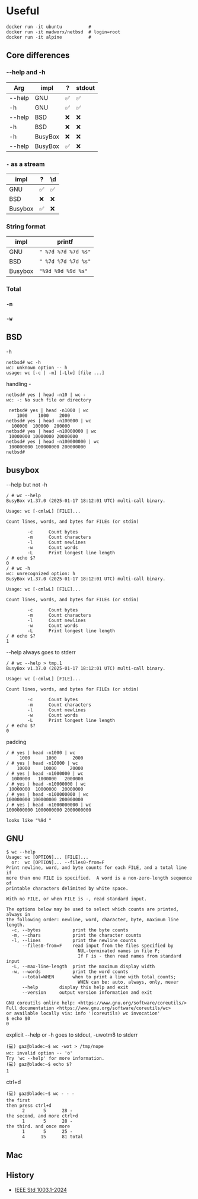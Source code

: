 # Useful

```shell
docker run -it ubuntu          #
docker run -it madworx/netbsd  # login=root
docker run -it alpine          #
```

## Core differences

### --help and -h

| Arg     | impl    | ?  | stdout  |
|---------|---------|----|---------|
| --help  | GNU     | ✅ |   ✅    |
| -h      | GNU     | ✅ |   ✅    |
| --help  | BSD     | ❌ |   ❌    |
| -h      | BSD     | ❌ |   ❌    |
| -h      | BusyBox | ❌ |   ❌    |
| --help  | BusyBox | ✅ |   ❌    |

### `-` as a stream

| impl    | ?  | \d |
|---------|----|----|
| GNU     | ✅ | ✅ |
| BSD     | ❌ | ❌ |
| Busybox | ✅ | ❌ |

### String format

| impl    |  printf             |
|---------|---------------------|
| GNU     | `" %7d %7d %7d %s"` |
| BSD     | `" %7d %7d %7d %s"` |
| Busybox | `"%9d %9d %9d %s"`  |

### Total

### `-m`

### `-w`

## BSD

-h

```shell
netbsd# wc -h
wc: unknown option -- h
usage: wc [-c | -m] [-Llw] [file ...]
```

handling -

```shell
netbsd# yes | head -n10 | wc -
wc: -: No such file or directory
```

```shell
 netbsd# yes | head -n1000 | wc
    1000    1000    2000
netbsd# yes | head -n100000 | wc
  100000  100000  200000
netbsd# yes | head -n10000000 | wc
 10000000 10000000 20000000
netbsd# yes | head -n100000000 | wc
 100000000 100000000 200000000
netbsd#
```

## busybox

--help but not -h

```shell
/ # wc --help
BusyBox v1.37.0 (2025-01-17 18:12:01 UTC) multi-call binary.

Usage: wc [-cmlwL] [FILE]...

Count lines, words, and bytes for FILEs (or stdin)

        -c      Count bytes
        -m      Count characters
        -l      Count newlines
        -w      Count words
        -L      Print longest line length
/ # echo $?
0
/ # wc -h
wc: unrecognized option: h
BusyBox v1.37.0 (2025-01-17 18:12:01 UTC) multi-call binary.

Usage: wc [-cmlwL] [FILE]...

Count lines, words, and bytes for FILEs (or stdin)

        -c      Count bytes
        -m      Count characters
        -l      Count newlines
        -w      Count words
        -L      Print longest line length
/ # echo $?
1
```

--help always goes to stderr

```shell
/ # wc --help > tmp.1
BusyBox v1.37.0 (2025-01-17 18:12:01 UTC) multi-call binary.

Usage: wc [-cmlwL] [FILE]...

Count lines, words, and bytes for FILEs (or stdin)

        -c      Count bytes
        -m      Count characters
        -l      Count newlines
        -w      Count words
        -L      Print longest line length
/ # echo $?
0
```

padding
```shell
/ # yes | head -n1000 | wc
     1000      1000      2000
/ # yes | head -n10000 | wc
    10000     10000     20000
/ # yes | head -n1000000 | wc
  1000000   1000000   2000000
/ # yes | head -n10000000 | wc
 10000000  10000000  20000000
/ # yes | head -n100000000 | wc
100000000 100000000 200000000
/ # yes | head -n1000000000 | wc
1000000000 1000000000 2000000000

looks like "%9d "
```


## GNU

```shell
$ wc --help
Usage: wc [OPTION]... [FILE]...
  or:  wc [OPTION]... --files0-from=F
Print newline, word, and byte counts for each FILE, and a total line if
more than one FILE is specified.  A word is a non-zero-length sequence of
printable characters delimited by white space.

With no FILE, or when FILE is -, read standard input.

The options below may be used to select which counts are printed, always in
the following order: newline, word, character, byte, maximum line length.
  -c, --bytes            print the byte counts
  -m, --chars            print the character counts
  -l, --lines            print the newline counts
      --files0-from=F    read input from the files specified by
                           NUL-terminated names in file F;
                           If F is - then read names from standard input
  -L, --max-line-length  print the maximum display width
  -w, --words            print the word counts
      --total=WHEN       when to print a line with total counts;
                           WHEN can be: auto, always, only, never
      --help        display this help and exit
      --version     output version information and exit

GNU coreutils online help: <https://www.gnu.org/software/coreutils/>
Full documentation <https://www.gnu.org/software/coreutils/wc>
or available locally via: info '(coreutils) wc invocation'
$ echo $0
0
```

explicit --help or -h goes to stdout, -uwotm8 to stderr

```shell
(💻​) gaz@blade:~$ wc -wot > /tmp/nope
wc: invalid option -- 'o'
Try 'wc --help' for more information.
(💻​) gaz@blade:~$ echo $?
1
```

ctrl+d

```shell
(💻​) gaz@blade:~$ wc - - -
the first
then press ctrl+d
      2       5      28 -
the second, and more ctrl+d
      1       5      28 -
the third. and once more
      1       5      25 -
      4      15      81 total
```

## Mac

## History

* [IEEE Std 1003.1-2024](https://pubs.opengroup.org/onlinepubs/9799919799/utilities/wc.html)
